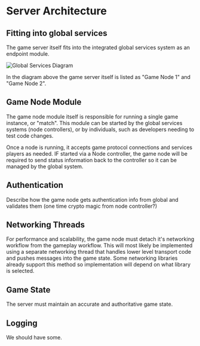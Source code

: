 # Server Architecture

## Fitting into global services
The game server itself fits into the integrated global services system as an endpoint module.

![Global Services Diagram](https://cloud.githubusercontent.com/assets/322174/17449088/0ccbcd46-5b0d-11e6-87a2-ab31fcab0d82.png)

In the diagram above the game server itself is listed as "Game Node 1" and "Game Node 2". 

## Game Node Module
The game node module itself is responsible for running a single game instance, or "match". This module can be started by
the global services systems (node controllers), or by individuals, such as developers needing to test code changes.

Once a node is running, it accepts game protocol connections and services players as needed. IF started via a Node controller,
the game node will be required to send status information back to the controller so it can be managed by the global system.

## Authentication
Describe how the game node gets authentication info from global and validates them (one time crypto magic from node controller?)

## Networking Threads
For performance and scalability, the game node must detach it's networking workflow from the gameplay workflow. This will most
likely be implemented using a separate networking thread that handles lower level transport code and pushes messages into the
game state. Some networking libraries already support this method so implementation will depend on what library is selected.

## Game State
The server must maintain an accurate and authoritative game state. 

## Logging
We should have some.
